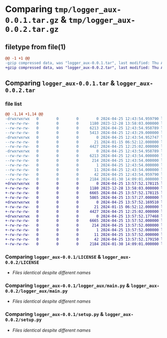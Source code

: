 # Comparing `tmp/logger_aux-0.0.1.tar.gz` & `tmp/logger_aux-0.0.2.tar.gz`

## filetype from file(1)

```diff
@@ -1 +1 @@
-gzip compressed data, was "logger_aux-0.0.1.tar", last modified: Thu Apr 25 12:43:54 2024, max compression
+gzip compressed data, was "logger_aux-0.0.2.tar", last modified: Thu Apr 25 13:57:52 2024, max compression
```

## Comparing `logger_aux-0.0.1.tar` & `logger_aux-0.0.2.tar`

### file list

```diff
@@ -1,14 +1,14 @@
-drwxrwxrwx   0        0        0        0 2024-04-25 12:43:54.959790 logger_aux-0.0.1/
--rw-rw-rw-   0        0        0     1180 2023-12-28 13:58:03.000000 logger_aux-0.0.1/LICENSE
--rw-rw-rw-   0        0        0     6213 2024-04-25 12:43:54.958789 logger_aux-0.0.1/PKG-INFO
--rw-rw-rw-   0        0        0     5413 2024-04-25 12:43:29.000000 logger_aux-0.0.1/README.md
-drwxrwxrwx   0        0        0        0 2024-04-25 12:43:54.952747 logger_aux-0.0.1/logger_aux/
--rw-rw-rw-   0        0        0       21 2024-01-15 06:52:12.000000 logger_aux-0.0.1/logger_aux/__init__.py
--rw-rw-rw-   0        0        0     4427 2024-04-25 12:25:02.000000 logger_aux-0.0.1/logger_aux/main.py
-drwxrwxrwx   0        0        0        0 2024-04-25 12:43:54.958789 logger_aux-0.0.1/logger_aux.egg-info/
--rw-rw-rw-   0        0        0     6213 2024-04-25 12:43:54.000000 logger_aux-0.0.1/logger_aux.egg-info/PKG-INFO
--rw-rw-rw-   0        0        0      214 2024-04-25 12:43:54.000000 logger_aux-0.0.1/logger_aux.egg-info/SOURCES.txt
--rw-rw-rw-   0        0        0        1 2024-04-25 12:43:54.000000 logger_aux-0.0.1/logger_aux.egg-info/dependency_links.txt
--rw-rw-rw-   0        0        0       11 2024-04-25 12:43:54.000000 logger_aux-0.0.1/logger_aux.egg-info/top_level.txt
--rw-rw-rw-   0        0        0       42 2024-04-25 12:43:54.959790 logger_aux-0.0.1/setup.cfg
--rw-rw-rw-   0        0        0     2184 2024-01-30 14:09:01.000000 logger_aux-0.0.1/setup.py
+drwxrwxrwx   0        0        0        0 2024-04-25 13:57:52.178115 logger_aux-0.0.2/
+-rw-rw-rw-   0        0        0     1180 2023-12-28 13:58:03.000000 logger_aux-0.0.2/LICENSE
+-rw-rw-rw-   0        0        0     6665 2024-04-25 13:57:52.178115 logger_aux-0.0.2/PKG-INFO
+-rw-rw-rw-   0        0        0     5865 2024-04-25 13:57:27.000000 logger_aux-0.0.2/README.md
+drwxrwxrwx   0        0        0        0 2024-04-25 13:57:52.169510 logger_aux-0.0.2/logger_aux/
+-rw-rw-rw-   0        0        0       21 2024-01-15 06:52:12.000000 logger_aux-0.0.2/logger_aux/__init__.py
+-rw-rw-rw-   0        0        0     4427 2024-04-25 12:25:02.000000 logger_aux-0.0.2/logger_aux/main.py
+drwxrwxrwx   0        0        0        0 2024-04-25 13:57:52.177468 logger_aux-0.0.2/logger_aux.egg-info/
+-rw-rw-rw-   0        0        0     6665 2024-04-25 13:57:52.000000 logger_aux-0.0.2/logger_aux.egg-info/PKG-INFO
+-rw-rw-rw-   0        0        0      214 2024-04-25 13:57:52.000000 logger_aux-0.0.2/logger_aux.egg-info/SOURCES.txt
+-rw-rw-rw-   0        0        0        1 2024-04-25 13:57:52.000000 logger_aux-0.0.2/logger_aux.egg-info/dependency_links.txt
+-rw-rw-rw-   0        0        0       11 2024-04-25 13:57:52.000000 logger_aux-0.0.2/logger_aux.egg-info/top_level.txt
+-rw-rw-rw-   0        0        0       42 2024-04-25 13:57:52.179150 logger_aux-0.0.2/setup.cfg
+-rw-rw-rw-   0        0        0     2184 2024-01-30 14:09:01.000000 logger_aux-0.0.2/setup.py
```

### Comparing `logger_aux-0.0.1/LICENSE` & `logger_aux-0.0.2/LICENSE`

 * *Files identical despite different names*

### Comparing `logger_aux-0.0.1/logger_aux/main.py` & `logger_aux-0.0.2/logger_aux/main.py`

 * *Files identical despite different names*

### Comparing `logger_aux-0.0.1/setup.py` & `logger_aux-0.0.2/setup.py`

 * *Files identical despite different names*

